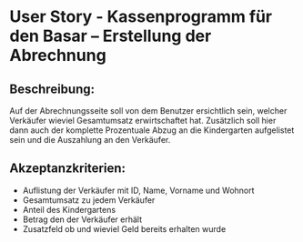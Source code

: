 # User Story - Kassenprogramm für den Basar – Erstellung der Abrechnung

## Beschreibung:

Auf der Abrechnungsseite soll von dem Benutzer ersichtlich sein, welcher Verkäufer wieviel Gesamtumsatz erwirtschaftet hat.
Zusätzlich soll hier dann auch der komplette Prozentuale Abzug an die Kindergarten aufgelistet sein und die Auszahlung an den Verkäufer.

## Akzeptanzkriterien:

- Auflistung der Verkäufer mit ID, Name, Vorname und Wohnort
- Gesamtumsatz zu jedem Verkäufer
- Anteil des Kindergartens
- Betrag den der Verkäufer erhält
- Zusatzfeld ob und wieviel Geld bereits erhalten wurde
